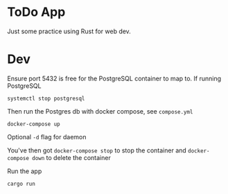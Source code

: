 # ToDo App

Just some practice using Rust for web dev.

# Dev

Ensure port 5432 is free for the PostgreSQL container to map to. If running PostgreSQL
```
systemctl stop postgresql
```

Then run the Postgres db with docker compose, see `compose.yml`
```
docker-compose up
```
Optional `-d` flag for daemon  

You've then got `docker-compose stop` to stop the container and `docker-compose down` to delete the container

Run the app
```
cargo run
```
